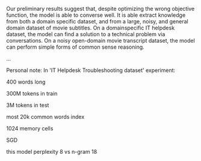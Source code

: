 Our preliminary results suggest that, despite
optimizing the wrong objective function,
the model is able to converse well. It is able
extract knowledge from both a domain specific
dataset, and from a large, noisy, and general domain
dataset of movie subtitles. On a domainspecific
IT helpdesk dataset, the model can find
a solution to a technical problem via conversations.
On a noisy open-domain movie transcript
dataset, the model can perform simple forms of
common sense reasoning.

...

Personal note:
In 'IT Helpdesk Troubleshooting dataset' experiment:

400 words long

300M tokens in train

3M tokens in test

most 20k common words index

1024 memory cells

SGD

this model perplexity 8 vs n-gram 18
